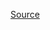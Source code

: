
[Source](https://www.distributedpython.com/2018/11/28/kubernetes-python-developers-part-1/ "Permalink to ")



  
